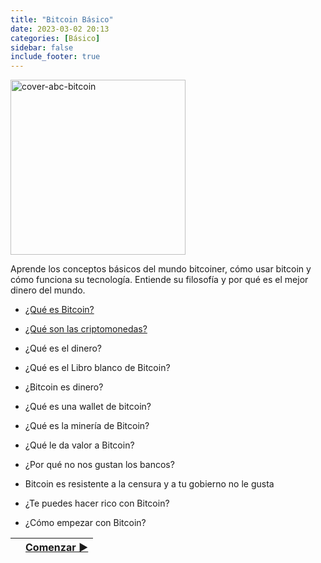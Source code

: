 ```yaml
---
title: "Bitcoin Básico"
date: 2023-03-02 20:13
categories: [Básico]
sidebar: false 
include_footer: true
---
```


<p style = 'text-align':left>
<img src="/static/images/illustrations/Imagen-ABC-2.pnghu/" alt="cover-abc-bitcoin" width="280px">
<p>

Aprende los conceptos básicos del mundo bitcoiner, cómo usar bitcoin y cómo funciona su tecnología. Entiende su filosofía y por qué es el mejor dinero del mundo.

* [¿Qué es Bitcoin?](/basic/que-es-bitcoin/)

* [¿Qué son las criptomonedas?](/basic/que-son-las-criptomonedas/)

* ¿Qué es el dinero?

* ¿Qué es el Libro blanco de Bitcoin?

* ¿Bitcoin es dinero?

* ¿Qué es una wallet de bitcoin?

* ¿Qué es la minería de Bitcoin?

* ¿Qué le da valor a Bitcoin?

* ¿Por qué no nos gustan los bancos?

* Bitcoin es resistente a la censura y a tu gobierno no le gusta

* ¿Te puedes hacer rico con Bitcoin?

* ¿Cómo empezar con Bitcoin?

|   | [Comenzar ▶](/basic/que-es-bitcoin/) |
| :------------- | --------------: |
